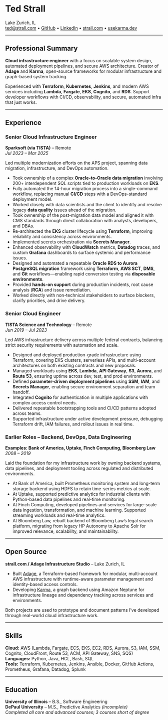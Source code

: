 # Ted Strall  
Lake Zurich, IL  
ted@strall.com • [GitHub](https://github.com/usekarma) • [LinkedIn](https://linkedin.com/in/tedstrall) • [strall.com](https://strall.com) • [usekarma.dev](https://usekarma.dev)  

---

## **Professional Summary**

**Cloud infrastructure engineer** with a focus on scalable system design, automated deployment pipelines, and secure AWS architecture. Creator of **Adage** and **Karma**, open-source frameworks for modular infrastructure and graph-based system tracking.

Experienced with **Terraform**, **Kubernetes**, **Jenkins**, and modern AWS services including **Lambda**, **Fargate**, **EKS**, **Cognito**, and **RDS**. Support developer workflows with CI/CD, observability, and secure, automated infra that just works.

---

## **Experience**

### **Senior Cloud Infrastructure Engineer**  
**Sparksoft (via TISTA)** – Remote  
*Jul 2023 – Mar 2025*

Led multiple modernization efforts on the APS project, spanning data migration, infrastructure, and DevOps automation.

- Took ownership of a complex **Oracle-to-Oracle data migration** involving 200+ interdependent SQL scripts tied to production workloads on **EKS**.
- Fully automated the 14-hour migration process into a single-command workflow, replacing manual **CI/CD** steps with a DevOps-standard deployment model.
- Worked closely with data scientists and the client to identify and resolve legacy **data quality** issues ahead of the migration.
- Took ownership of the post-migration data model and aligned it with CMS standards through direct collaboration with analysts, developers, and DBAs.
- Re-architected the **EKS** cluster lifecycle using **Terraform**, improving reliability and consistency across environments.
- Implemented secrets orchestration via **Secrets Manager**.
- Enhanced observability with **CloudWatch** metrics, **Datadog** traces, and custom **Grafana** dashboards to surface systemic and performance issues.
- Designed and automated a repeatable **Oracle RDS to Aurora PostgreSQL migration** framework using **Terraform**, **AWS SCT**, **DMS**, and **Git** workflows—enabling rapid conversion testing via **disposable environments**.
- Provided **hands-on support** during production incidents, root cause analysis (**RCA**) and issue remediation.
- Worked directly with non-technical stakeholders to surface blockers, clarify priorities, and drive delivery.


### **Senior Cloud Engineer**  
**TISTA Science and Technology** – Remote  
*Jun 2019 – Jul 2023*

Led AWS infrastructure delivery across multiple federal contracts, balancing strict security requirements with automation and scale.

- Designed and deployed production-grade infrastructure using Terraform, covering EKS clusters, serverless APIs, and multi-account architectures on both existing contracts and new proposals.
- Managed workloads using **EKS**, **Lambda**, **API Gateway**, **S3**, **Aurora**, and **Route 53**,  ensuring uptime across dev, test, and prod environments.
- Defined **parameter-driven deployment pipelines** using **SSM**, **IAM**, and **Secrets Manager**, enabling secure environment separation and team handoff.
- Integrated **Cognito** for authentication in multiple applications with complex access control needs.
- Delivered repeatable bootstrapping tools and CI/CD patterns adopted across teams.
- Supported infrastructure under active development pressure, debugging Terraform drift, IAM failures, and rollout issues in real time.

### **Earlier Roles – Backend, DevOps, Data Engineering**  
**Examples: Bank of America, Uptake, Finch Computing, Bloomberg Law**  
*2008 – 2019*

Laid the foundation for my infrastructure work by owning backend systems, data pipelines, and deployment tooling across regulated and distributed environments.

- At Bank of America, built Prometheus monitoring system and long-term storage backend using HDFS to retain time-series metrics at scale.
- At Uptake, supported predictive analytics for industrial clients with Python-based data pipelines and real-time monitoring.
- At Finch Computing, developed pipelines and services for large-scale data ingestion, transformation, and machine learning. Supported streaming workloads and real-time analytics.
- At Bloomberg Law, rebuilt backend of Bloomberg Law’s legal search platform, migrating from legacy HP Autonomy to Apache Solr for improved relevance, scalability, and maintainability.

---

## **Open Source**

**strall.com / Adage Infrastructure Studio** – Lake Zurich, IL  

- Built [Adage](https://github.com/usekarma/adage), a Terraform-based framework for modular, multi-account AWS infrastructure with runtime-aware parameter management and identity-based access controls.
- Developing [Karma](https://github.com/usekarma/karma), a graph backend using Amazon Neptune for infrastructure lineage and dependency tracking across services and environments.

Both projects are used to prototype and document patterns I’ve developed through real-world cloud infrastructure work.

---

## **Skills**

**Cloud:** AWS (Lambda, Fargate, ECS, EKS, EC2, RDS, Aurora, S3, IAM, SSM, Cognito, CloudFront, Route 53, ACM, API Gateway, SNS, SQS)  
**Languages:** Python, Java, HCL, Bash, SQL  
**Tools:** Terraform, Kubernetes, Jenkins, Ansible, Docker, GitHub Actions, Prometheus, Grafana, Datadog, Splunk  

---

## **Education**

**University of Illinois** – B.S., Software Engineering  
**DePaul University** – M.S., Predictive Analytics *(incomplete)*  
*Completed all core and advanced courses; 3 courses short of degree*

